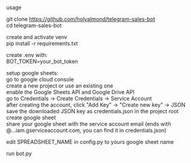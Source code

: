 usage

git clone https://github.com/holyalmond/telegram-sales-bot  
cd telegram-sales-bot  

create and activate venv  
pip install -r requirements.txt  

create .env with:  
BOT_TOKEN=your_bot_token  

setup google sheets:  
go to google cloud console  
create a new project or use an existing one  
enable the Google Sheets API and Google Drive API  
go to Credentials → Create Credentials → Service Account  
after creating the account, click "Add Key" → "Create new key" → JSON  
save the downloaded JSON key as credentials.json in the project root  
create google sheet  
share your google sheet with the service account email (ends with @...iam.gserviceaccount.com, you can find it in credentials.json)  

edit SPREADSHEET_NAME in config.py to yours google sheet name  

run bot.py
